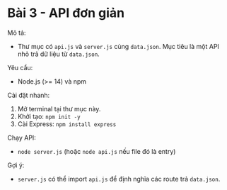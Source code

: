# Bài 3 - API đơn giản

Mô tả:
- Thư mục có `api.js` và `server.js` cùng `data.json`. Mục tiêu là một API nhỏ trả dữ liệu từ `data.json`.

Yêu cầu:
- Node.js (>= 14) và npm

Cài đặt nhanh:
1. Mở terminal tại thư mục này.
2. Khởi tạo: `npm init -y`
3. Cài Express: `npm install express`

Chạy API:
- `node server.js` (hoặc `node api.js` nếu file đó là entry)

Gợi ý:
- `server.js` có thể import `api.js` để định nghĩa các route trả `data.json`.
